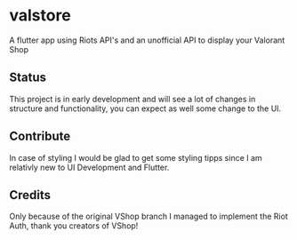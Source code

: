 # valstore

A flutter app using Riots API's and an unofficial API to display your Valorant Shop

## Status

This project is in early development and will see a lot of changes in structure and
functionality, you can expect as well some change to the UI.

## Contribute

In case of styling I would be glad to get some styling tipps since I am relativly new
to UI Development and Flutter.

## Credits

Only because of the original VShop branch I managed to implement the Riot Auth, thank you
creators of VShop!
